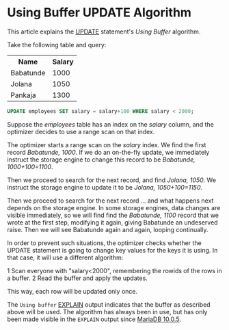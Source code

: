 # Using Buffer UPDATE Algorithm

This article explains the [UPDATE](/sql-statements-structure/sql-statements/data-manipulation/changing-deleting-data/update) statement's <em>Using Buffer</em> algorithm.

Take the following table and query:

<table><tbody><tr><th>Name</th><th>Salary</th></tr>
<tr><td>Babatunde</td><td>1000</td></tr>
<tr><td>Jolana</td><td>1050</td></tr>
<tr><td>Pankaja</td><td>1300</td></tr>
</tbody></table>

```sql
UPDATE employees SET salary = salary+100 WHERE salary < 2000;
```

Suppose the <em>employees</em> table has an index on the <em>salary</em> column, and the optimizer decides to use a range scan on that index.

The optimizer starts a range scan on the <em>salary</em> index. We find the first record <em>Babatunde, 1000</em>. If we do an on-the-fly update, we immediately instruct the storage engine to change this record to be <em>Babatunde, 1000+100=1100</em>.

Then we proceed to search for the next record, and find <em>Jolana, 1050</em>. We instruct the storage engine to update it to be <em>Jolana, 1050+100=1150</em>.

Then we proceed to search for the next record ... and what happens next depends on the storage engine. In some storage engines, data changes are visible immediately, so we will find find the <em>Babatunde, 1100</em> record that we wrote at the first step, modifying it again, giving Babatunde an undeserved raise. Then we will see Babatunde again and again, looping continually.

In order to prevent such situations, the optimizer checks whether the UPDATE statement is going to change key values for the keys it is using. In that case, it will use a different algorithm:

1 Scan everyone with "salary&lt;2000", remembering the rowids of the rows in a buffer.
2 Read the buffer and apply the updates.

This way, each row will be updated only once.

The `Using buffer` [EXPLAIN](/sql-statements-structure/sql-statements/administrative-sql-statements/analyze-and-explain-statements/explain) output indicates that the buffer as described above will be used. The algorithm has always been in use, but has only been made visible in the `EXPLAIN` output since [MariaDB 10.0.5](/kb/en/mariadb-1005-release-notes/).